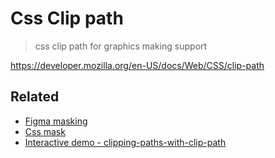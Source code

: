 # Css Clip path

> css clip path for graphics making support

https://developer.mozilla.org/en-US/docs/Web/CSS/clip-path

## Related

- [Figma masking](./figma-mask-layer.md)
- [Css mask](./css-mask.md)
- [Interactive demo - clipping-paths-with-clip-path](https://css-playground.com/view/65/clipping-paths-with-clip-path)
